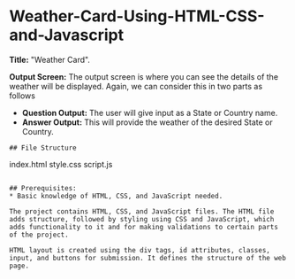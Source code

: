 # Weather-Card-Using-HTML-CSS-and-Javascript

**Title:** "Weather Card".

**Output Screen:** The output screen is where you can see the details of the weather will be displayed. Again, we can consider this in two parts as follows
* **Question Output:**
The user will give input as a State or Country name.
* **Answer Output:**
This will provide the weather of the desired State or Country.

```
## File Structure
```
index.html
style.css
script.js
```

## Prerequisites:
* Basic knowledge of HTML, CSS, and JavaScript needed.

The project contains HTML, CSS, and JavaScript files. The HTML file adds structure, followed by styling using CSS and JavaScript, which adds functionality to it and for making validations to certain parts of the project.

HTML layout is created using the div tags, id attributes, classes, input, and buttons for submission. It defines the structure of the web page.



